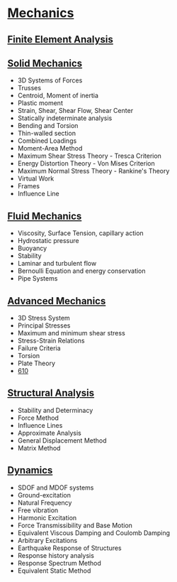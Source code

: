 # [Mechanics](https://benklassen77.github.io)

## [Finite Element Analysis](finiteelement.html)

## [Solid Mechanics](SolidMechanics.html)

- 3D Systems of Forces
- Trusses
- Centroid, Moment of inertia
- Plastic moment
- Strain, Shear, Shear Flow, Shear Center
- Statically indeterminate analysis
- Bending and Torsion
- Thin-walled section
- Combined Loadings
- Moment-Area Method
- Maximum Shear Stress Theory - Tresca Criterion
- Energy Distortion Theory - Von Mises Criterion
- Maximum Normal Stress Theory - Rankine's Theory
- Virtual Work
- Frames
- Influence Line

## [Fluid Mechanics](fluidmechanics.html)

- Viscosity, Surface Tension, capillary action
- Hydrostatic pressure
- Buoyancy
- Stability
- Laminar and turbulent flow
- Bernoulli Equation and energy conservation
- Pipe Systems

## [Advanced Mechanics](advancedmechanics.html)

- 3D Stress System
- Principal Stresses
- Maximum and minimum shear stress
- Stress-Strain Relations
- Failure Criteria
- Torsion
- Plate Theory
- [610](https://benklassen77.github.io/documents/courses/solidmechanics/advanced/610LectureNotes.pdf)

## [Structural Analysis](structuralanalysis.html)

- Stability and Determinacy
- Force Method
- Influence Lines
- Approximate Analysis
- General Displacement Method
- Matrix Method

## [Dynamics](dynamics.html)

- SDOF and MDOF systems
- Ground-excitation
- Natural Frequency
- Free vibration
- Harmonic Excitation
- Force Transmissibility and Base Motion
- Equivalent Viscous Damping and Coulomb Damping
- Arbitrary Excitations
- Earthquake Response of Structures
- Response history analysis
- Response Spectrum Method
- Equivalent Static Method
